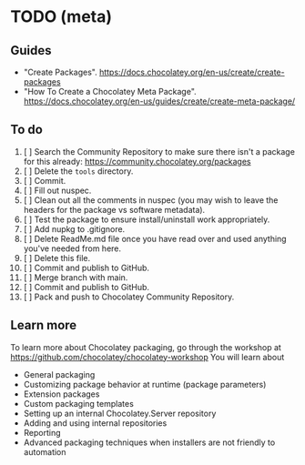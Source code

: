 ﻿# TODO (meta)

## Guides

- "Create Packages". <https://docs.chocolatey.org/en-us/create/create-packages>
- "How To Create a Chocolatey Meta Package". <https://docs.chocolatey.org/en-us/guides/create/create-meta-package/>

## To do

1. [ ] Search the Community Repository to make sure there isn't a package for this already: <https://community.chocolatey.org/packages>
2. [ ] Delete the `tools` directory.
3. [ ] Commit.
4. [ ] Fill out nuspec.
5. [ ] Clean out all the comments in nuspec (you may wish to leave the headers for the package vs software metadata).
6. [ ] Test the package to ensure install/uninstall work appropriately.
7. [ ] Add nupkg to .gitignore.
8. [ ] Delete ReadMe.md file once you have read over and used anything you've needed from here.
9.  [ ] Delete this file.
10. [ ] Commit and publish to GitHub.
11. [ ] Merge branch with main.
12. [ ] Commit and publish to GitHub.
13. [ ] Pack and push to Chocolatey Community Repository.

## Learn more

To learn more about Chocolatey packaging, go through the workshop at <https://github.com/chocolatey/chocolatey-workshop>
You will learn about

- General packaging
- Customizing package behavior at runtime (package parameters)
- Extension packages
- Custom packaging templates
- Setting up an internal Chocolatey.Server repository
- Adding and using internal repositories
- Reporting
- Advanced packaging techniques when installers are not friendly to automation
